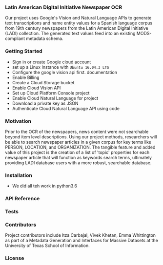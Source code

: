 
### Latin American Digital Initiative Newspaper OCR

Our project uses Google's Vision and Natural Language APIs to generate text transcriptions and name entity values for a Spanish language corpus from 19th century newspapers from the Latin American Digital Initiative (LADI) collection. The generated text values feed into an existing MODS-compliant metadata schema. 

### Getting Started

- Sign in or create Google cloud account
- set up a Linux Instance with `Ubuntu 16.04.3 LTS`
- Configure the google vision api first. documentation 
- Enable Billing
- Create a Cloud Storage bucket
- Enable Cloud Vision API
- Set up Cloud Platform Console project
- Enable Cloud Natural Language for project
- Download a private key as JSON
- Authenticate Cloud Natural Language API using code

### Motivation

Prior to the OCR of the newspapers, news content were not searchable beyond item level descriptions. Using our project methods, researchers will be able to search newspaper articles in a given corpus for key terms like PERSON, LOCATION,  and ORGANIZATION. The tangible feature and added value of this project is the creation of a list of 'topic' properties for each newspaper article that will function as keywords search terms, ultimately providing LADI database users with a more robust, searchable database.  

### Installation
- We did all teh work in python3.6

### API Reference


### Tests


### Contributors

Project contributors include Itza Carbajal, Vivek Khetan, Emma Whittington as part of a Metadata Generation and Interfaces for Massive Datasets at the University of Texas School of Information.


### License